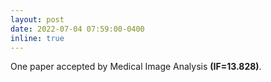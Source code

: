 ```yaml
---
layout: post
date: 2022-07-04 07:59:00-0400
inline: true
---
```


One paper accepted by Medical Image Analysis **(IF=13.828)**.
